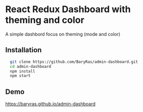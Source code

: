 # React Redux Dashboard with theming and color

A simple dashbord focus on theming (mode and color)

## Installation

```bash
  git clone https://github.com/BaryRas/admin-dashboard.git
  cd admin-dashboard
  npm install
  npm start
```

## Demo

https://baryras.github.io/admin-dashboard
